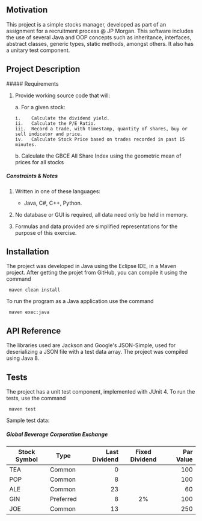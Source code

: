 ## Motivation

This project is a simple stocks manager, developed as part of an assignment for a recruitment process @ JP Morgan. This software includes the use of several Java and OOP concepts such as inheritance, interfaces, abstract classes, generic types, static methods, amongst others. It also has a unitary test component.

## Project Description

##### Requirements

1.	Provide working source code that will:

    a.	For a given stock:
    
        i.    Calculate the dividend yield.
        ii.   Calculate the P/E Ratio.
        iii.  Record a trade, with timestamp, quantity of shares, buy or sell indicator and price.
        iv.   Calculate Stock Price based on trades recorded in past 15 minutes.

    b.	Calculate the GBCE All Share Index using the geometric mean of prices for all stocks

##### Constraints & Notes

1.	Written in one of these languages:
    
    * Java, C#, C++, Python.
    
2.	No database or GUI is required, all data need only be held in memory.

3.	Formulas and data provided are simplified representations for the purpose of this exercise.

## Installation

The project was developed in Java using the Eclipse IDE, in a Maven project. After getting the projet from GitHub, you can compile it using the command

     maven clean install

To run the program as a Java application use the command

     maven exec:java

## API Reference

The libraries used are Jackson and Google's JSON-Simple, used for deserializing a JSON file with a test data array.
The project was compiled using Java 8.

## Tests

The project has a unit test component, implemented with JUnit 4. To run the tests, use the command

     maven test

Sample test data:

##### Global Beverage Corporation Exchange

Stock Symbol  | Type | Last Dividend | Fixed Dividend | Par Value
------------- | ---- | ------------: | :------------: | --------: 
TEA           | Common    | 0  |    | 100
POP           | Common    | 8  |    | 100
ALE           | Common    | 23 |    | 60
GIN           | Preferred | 8  | 2% | 100
JOE           | Common    | 13 |    | 250
